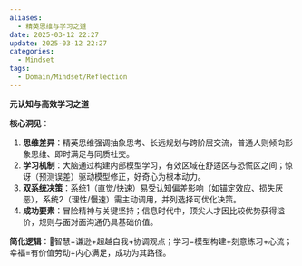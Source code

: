 ```yaml
---
aliases:
  - 精英思维与学习之道
date: 2025-03-12 22:27
update: 2025-03-12 22:27
categories:
  - Mindset
tags:
  - Domain/Mindset/Reflection
---
```

**元认知与高效学习之道**  

**核心洞见**：  
1. **思维差异**：精英思维强调抽象思考、长远规划与跨阶层交流，普通人则倾向形象思维、即时满足与同质社交。  
2. **学习机制**：大脑通过构建内部模型学习，有效区域在舒适区与恐慌区之间；惊讶（预测误差）驱动模型修正，好奇心为根本动力。  
3. **双系统决策**：系统1（直觉/快速）易受认知偏差影响（如锚定效应、损失厌恶），系统2（理性/慢速）需主动调用，并列选择可优化决策。  
4. **成功要素**：冒险精神与关键坚持；信息时代中，顶尖人才因比较优势获得溢价，规则与面对面沟通仍具基础价值。  

**简化逻辑**：🦁智慧=谦逊+超越自我+协调观点；学习=模型构建+刻意练习+心流；幸福=有价值劳动+内心满足，成功为其路径。